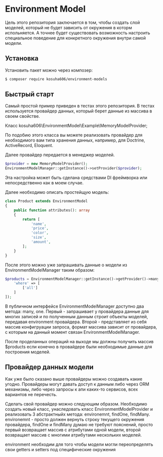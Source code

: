 
# Environment Model

Цель этого репозитория заключается в том, чтобы создать слой
моделей, который не будет зависить от окружения в которм испольняется.
А точнее будет существовать возможность настроить специальное
поведение для конкретного окружения внутри самой модели.

## Установка
Установить пакет можно через композер:
```bash
$ composer require kosuha606/environment-models
```

## Быстрый старт

Самый простой пример приведен в тестах этого репозитория.
В тестах используется провайдер данных, который берет данные
из массива в своем свойстве. 

Класс kosuha606\EnvironmentModel\Example\MemoryModelProvider;

По подобию этого класса вы можете реализовать провайдер для необходимого
вам типа хранения данных, например, для Doctrine, ActiveRecord, Eloquent.

Далее провайдер передается в менеджер моделей.

```php
$provider = new MemoryModelProvider();
EnvironmentModelManager::getInstance()->setProvider($provider);
```

Эта настройка может быть сделана средствами DI фреймворка или непосредственно как в моем случае.

Далее необходимо описать простейщую модель:
```php
class Product extends EnvironmentModel
{
    public function attributes(): array
    {
        return [
            'name',
            'price',
            'color',
            'size',
            'amount',
        ];
    }
}
```

После этого можно уже запрашивать данные о модели из EnvironmentModelManager таким образом:
```php
$products = EnvironmentModelManager::getInstance()->getProvider()->many(Product::class, [
    'where' => [
        ['all']
    ]
]);
```

В публичном интерфейсе EnvironmentModelManager доступно два метода: many, one. Первый - запрашивает у провайдера
данные для многих записей и по полученным данным строит объекты моделей, передавая environment провайдера. 
Второй - представляет из себя массив конфигруации запроса, формат массива зависит от провайдера, с которым на данный
момент связан EnvironmentModelManager.

После проделанных операций на выходе мы должны получить массив $products если конечно в провайдере были необходимые данные
для построения моделей.

## Провайдер данных модели

Как уже было сказано выше провайдеры можно создавать какие угодно. Провайдеры могут давать доступ к данным либо через 
ORM механизмы, либо через запросы к апи каких-то сервисов, всех вариантов не перечесть.

Сделать свой провайдер можно следующим образом. Необходимо создать новый класс, унаследовать класс EnvironmentModelProvider
и реализовать 3 абстрактныйх метода: environemnt, findOne, findMany. environemnt - просто должен вернуть строку текущего 
окружения провайдера, findOne и findMany думаю не требуют пояснений, просто первый возвращает массив с атрибутами одной 
модели, второй возвращает массив с многими атрибутами нескольких моделей.

environment необходим для того чтобы модели могли переопределять свои getters и setters под специфические окружения
